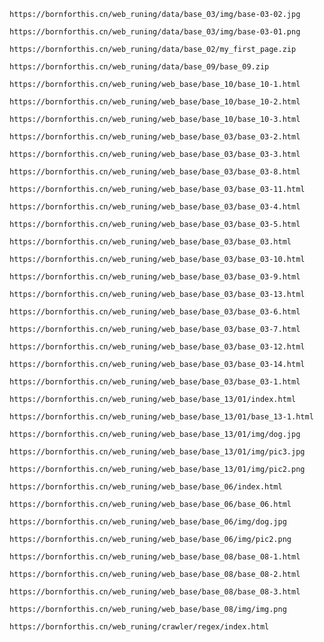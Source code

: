 
```link
https://bornforthis.cn/web_runing/data/base_03/img/base-03-02.jpg
```

    
```link
https://bornforthis.cn/web_runing/data/base_03/img/base-03-01.png
```

    
```link
https://bornforthis.cn/web_runing/data/base_02/my_first_page.zip
```

    
```link
https://bornforthis.cn/web_runing/data/base_09/base_09.zip
```

    
```link
https://bornforthis.cn/web_runing/web_base/base_10/base_10-1.html
```

    
```link
https://bornforthis.cn/web_runing/web_base/base_10/base_10-2.html
```

    
```link
https://bornforthis.cn/web_runing/web_base/base_10/base_10-3.html
```

    
```link
https://bornforthis.cn/web_runing/web_base/base_03/base_03-2.html
```

    
```link
https://bornforthis.cn/web_runing/web_base/base_03/base_03-3.html
```

    
```link
https://bornforthis.cn/web_runing/web_base/base_03/base_03-8.html
```

    
```link
https://bornforthis.cn/web_runing/web_base/base_03/base_03-11.html
```

    
```link
https://bornforthis.cn/web_runing/web_base/base_03/base_03-4.html
```

    
```link
https://bornforthis.cn/web_runing/web_base/base_03/base_03-5.html
```

    
```link
https://bornforthis.cn/web_runing/web_base/base_03/base_03.html
```

    
```link
https://bornforthis.cn/web_runing/web_base/base_03/base_03-10.html
```

    
```link
https://bornforthis.cn/web_runing/web_base/base_03/base_03-9.html
```

    
```link
https://bornforthis.cn/web_runing/web_base/base_03/base_03-13.html
```

    
```link
https://bornforthis.cn/web_runing/web_base/base_03/base_03-6.html
```

    
```link
https://bornforthis.cn/web_runing/web_base/base_03/base_03-7.html
```

    
```link
https://bornforthis.cn/web_runing/web_base/base_03/base_03-12.html
```

    
```link
https://bornforthis.cn/web_runing/web_base/base_03/base_03-14.html
```

    
```link
https://bornforthis.cn/web_runing/web_base/base_03/base_03-1.html
```

    
```link
https://bornforthis.cn/web_runing/web_base/base_13/01/index.html
```

    
```link
https://bornforthis.cn/web_runing/web_base/base_13/01/base_13-1.html
```

    
```link
https://bornforthis.cn/web_runing/web_base/base_13/01/img/dog.jpg
```

    
```link
https://bornforthis.cn/web_runing/web_base/base_13/01/img/pic3.jpg
```

    
```link
https://bornforthis.cn/web_runing/web_base/base_13/01/img/pic2.png
```

    
```link
https://bornforthis.cn/web_runing/web_base/base_06/index.html
```

    
```link
https://bornforthis.cn/web_runing/web_base/base_06/base_06.html
```

    
```link
https://bornforthis.cn/web_runing/web_base/base_06/img/dog.jpg
```

    
```link
https://bornforthis.cn/web_runing/web_base/base_06/img/pic2.png
```

    
```link
https://bornforthis.cn/web_runing/web_base/base_08/base_08-1.html
```

    
```link
https://bornforthis.cn/web_runing/web_base/base_08/base_08-2.html
```

    
```link
https://bornforthis.cn/web_runing/web_base/base_08/base_08-3.html
```

    
```link
https://bornforthis.cn/web_runing/web_base/base_08/img/img.png
```

    
```link
https://bornforthis.cn/web_runing/crawler/regex/index.html
```

    